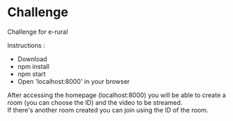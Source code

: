 # Challenge
 Challenge for e-rural

Instructions : 
- Download
- npm install
- npm start
- Open 'localhost:8000' in your browser

After accessing the homepage (localhost:8000) you will be able to create a room (you can choose the ID) and the video to be streamed. <br>
If there's another room created you can join using the ID of the room.
